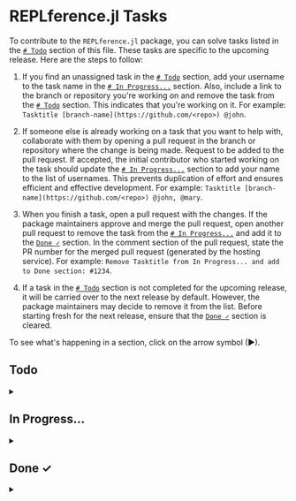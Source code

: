 # REPLference.jl Tasks

To contribute to the `REPLference.jl` package, you can solve tasks listed in the
[`# Todo`](https://github.com/udohjeremiah/REPLference.jl/blob/master/TODO.md#todo)
section of this file. These tasks are specific to the upcoming release. Here are the steps
to follow:

1. If you find an unassigned task in the
   [`# Todo`](https://github.com/udohjeremiah/REPLference.jl/blob/master/TODO.md#todo)
   section, add your username to the task name in the
   [`# In Progress...`](https://github.com/udohjeremiah/REPLference.jl/blob/master/TODO.md#in-progress)
   section. Also, include a link to the branch or repository you're working on and remove
   the task from the [`# Todo`](https://github.com/udohjeremiah/REPLference.jl/blob/master/TODO.md#todo)
   section. This indicates that you're working on it. For example:
   `Tasktitle [branch-name](https://github.com/<repo>) @john`.

2. If someone else is already working on a task that you want to help with, collaborate with
   them by opening a pull request in the branch or repository where the change is being
   made. Request to be added to the pull request. If accepted, the initial contributor who
   started working on the task should update the
   [`# In Progress...`](https://github.com/udohjeremiah/REPLference.jl/blob/master/TODO.md#in-progress)
   section to add your name to the list of usernames. This prevents duplication of effort
   and ensures efficient and effective development. For example:
   `Tasktitle [branch-name](https://github.com/<repo>) @john, @mary`.

3. When you finish a task, open a pull request with the changes. If the package maintainers
   approve and merge the pull request, open another pull request to remove the task from the
   [`# In Progress...`](https://github.com/udohjeremiah/REPLference.jl/blob/master/TODO.md#in-progress)
   and add it to the [`Done ✓`](https://github.com/udohjeremiah/REPLference.jl/blob/master/TODO.md#done-)
   section. In the comment section of the pull request, state the PR number for the merged
   pull request (generated by the hosting service). For example:
   `Remove Tasktitle from In Progress... and add to Done section: #1234`.

4. If a task in the [`# Todo`](https://github.com/udohjeremiah/REPLference.jl/blob/master/TODO.md#todo)
   section is not completed for the upcoming release, it will be carried over to the next
   release by default. However, the package maintainers may decide to remove it from the
   list. Before starting fresh for the next release, ensure that the
   [`Done ✓`](https://github.com/udohjeremiah/REPLference.jl/blob/master/TODO.md#done-)
   section is cleared.

To see what's happening in a section, click on the arrow symbol (▶).

## Todo

<details><summary></summary>

- [ ] Create the `README.md` file:
    - [ ] Add necessary information about the package in the `README.md` file.
    - [ ] Add badges to the `README.md` file.

- [ ] Create the `./github/workflows` file.
- [ ] Create the `.gitignore` file.

- [ ] Create the `src` directory:
    - [ ] Create a `_1_keyword.jl` file that contains a manual about keywords in Julia.
    - [ ] Create a `_2_variable.jl` file that contains a manual about variables in Julia and
          the methods that can be called on them.
    - [ ] Create a `_3_operator.jl` file that contains a manual about operators in Julia and
          the methods that can be called on them.
    - [ ] Create a `_4_integer.jl` file that contains a manual about integers in Julia and
          the methods that can be called on them.
    - [ ] Create a `_5_float.jl` file that contains a manual about floating-point in Julia
          and the methods that can be called on them.
    - [ ] Create a `_6_complex.jl` file that contains a manual about complex numbers in
          Julia and the methods that can be called on them.
    - [ ] Create a `_7_rational.jl` file that contains a manual about rational numbers in
          Julia and the methods that can be called on them.
    - [ ] Create a `_8_irrational.jl` file that contains a manual about irrational numbers
          in Julia and the methods that can be called on them.
    - [ ] Create a `_9_character.jl` file that contains a manual about characters in Julia
          and the methods that can be called on them.
    - [ ] Create a `_10_string.jl` file that contains a manual about strings in Julia and
          the methods that can be called on them.
    - [ ] Create a `_11_range.jl` file that contains a manual about ranges in Julia and the
          methods that can be called on them.
    - [ ] Create a `_12_array.jl` file that contains a manual about arrays in Julia and the
          methods that can be called on them.
    - [ ] Create a `_13_tuple.jl` file that contains a manual about tuples in Julia and the
          methods that can be called on them.
    - [ ] Create a `_14_dict.jl` file that contains a manual about dictionaries in Julia and
          the methods that can be called on them.
    - [ ] Create a `_15_set.jl` file that contains a manual about sets in Julia and the
          methods that can be called on them.
    - [ ] Create a `_16_type.jl` file that contains a manual about types in Julia and the
          methods that can be called on them.
    - [ ] Create a `_17_function.jl` file that contains a manual about functions in Julia
          and the methods that can be called on them.
    - [ ] Create a `_18_file.jl` file that contains a manual about files in Julia and the
          methods that can be called on them.
    - [ ] Create a `_19_module.jl` file that contains a manual about modules in Julia and
          the methods that can be called on them.
    - [ ] Create a `_20_regex.jl` file that contains a manual about regexes in Julia and the
          methods that can be called on them.
    - [ ] Create a `_21_date.jl` file that contains a manual about dates and time in Julia
          and the methods that can be called on them.
    - [ ] Create a `_22_radom.jl` file that contains a manual about randomness in Julia and
          the methods that can be called on the topic.
    - [ ] Create a `_23_metaprogramming.jl` file that contains a manual about
          metaprogramming in Julia and the methods that can be called on the topic.
    - [ ] Create a `_24_error.jl` file that contains a manual about error handling in Julia
          and the methods that can be called on the topic.
    - [ ] Create a `_25_pointer.jl` file that contains a manual about pointers in Julia and
          the methods that can be called on them.
    - [ ] Create a `_26_system.jl` file that contains a manual about systems in Julia and
          the methods that can be called on the topic.
    - [ ] Create a `_27_thread.jl` file that contains a manual about threads in Julia and
          the methods that can be called on the topic.
    - [ ] Add `AbstractTrees.jl` as a dependency to the package and create an internal
          function to display the subtypes and supertypes of a name in tree-format.
    
    - [ ] Create the `REPLference.jl` file:
        - [ ] Add the `man` method for retrieving the manual of a name or topic.
        - [ ] Add the `fun` method for retrieving the functions that can be called on a
              name or topic.
        - [ ] Add the `tree` method for displaying the subtypes and supertypes of a name.

- [ ] Create the `test` directory:
    - [ ] Provide test for the names in `_1_keyword.jl`.
    - [ ] Provide test for the names in `_2_variable.jl`.
    - [ ] Provide test for the names in `_3_operator.jl`.
    - [ ] Provide test for the names in `_4_integer.jl`.
    - [ ] Provide test for the names in `_5_float.jl`.
    - [ ] Provide test for the names in `_6_complex.jl`.
    - [ ] Provide test for the names in `_7_rational.jl`.
    - [ ] Provide test for the names in `_8_irrational.jl`.
    - [ ] Provide test for the names in `_9_character.jl`.
    - [ ] Provide test for the names in `_10_string.jl`.
    - [ ] Provide test for the names in `_11_range.jl`.
    - [ ] Provide test for the names in `_12_array.jl`.
    - [ ] Provide test for the names in `_13_tuple.jl`.
    - [ ] Provide test for the names in `_14_dict.jl`.
    - [ ] Provide test for the names in `_15_set.jl`.
    - [ ] Provide test for the names in `_16_type.jl`.
    - [ ] Provide test for the names in `_17_function.jl`.
    - [ ] Provide test for the names in `_18_file.jl`.
    - [ ] Provide test for the names in `_19_module.jl`.
    - [ ] Provide test for the names in `_20_regex.jl`.
    - [ ] Provide test for the names in `_21_date.jl`.
    - [ ] Provide test for the names in `_22_random.jl`.
    - [ ] Provide test for the names in `_23_metaprogramming.jl`.
    - [ ] Provide test for the names in `_24_error.jl`.
    - [ ] Provide test for the names in `_25_pointer.jl`.
    - [ ] Provide test for the names in `_26_system.jl`.
    - [ ] Provide test for the names in `_27_thread.jl`.
    - [ ] Provide test for the names in `REPLference.jl`.

- [ ] Register the package and/or release this version.
</details>

## In Progress...

<details><summary></summary>
</details>

## Done ✓

<details><summary></summary>

- [x] Create the `LICENCE.md` file: [`#6`](https://github.com/udohjeremiah/REPLference.jl/pull/6)
      [@udohjeremiah](https://github.com/udohjeremiah)
- [x] Create the `CITATION.bib` file: [`#9`](https://github.com/udohjeremiah/REPLference.jl/pull/9)
      [@udohjeremiah](https://github.com/udohjeremiah)
- [x] Create the `utility_script.jl` file: [`#13`](https://github.com/udohjeremiah/REPLference.jl/pull/13)
      [@udohjeremiah](https://github.com/udohjeremiah)
- [x] Provide test for the names in `utility_script.jl`: [`#16`](https://github.com/udohjeremiah/REPLference.jl/pull/16)
      [@udohjeremiah](https://github.com/udohjeremiah)
- [x] Generate the `all_names.txt` file: [`19`](https://github.com/udohjeremiah/REPLference.jl/pull/19)
      [@udohjeremiah](https://github.com/udohjeremiah)
- [x] Create the `Project.toml` file: [`#21`]((https://github.com/udohjeremiah/REPLference.jl/pull/21)
      [@udohjeremiah](https://github.com/udohjeremiah)
</details>
